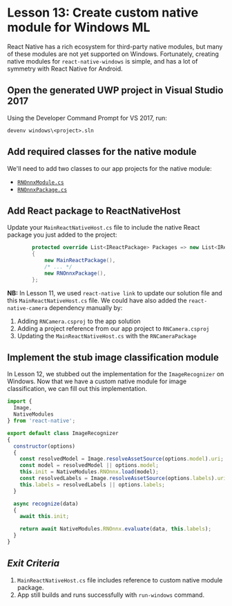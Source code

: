 # Lesson 13: Create custom native module for Windows ML

React Native has a rich ecosystem for third-party native modules, but many of these modules are not yet supported on Windows. Fortunately, creating native modules for `react-native-windows` is simple, and has a lot of symmetry with React Native for Android.

## Open the generated UWP project in Visual Studio 2017

Using the Developer Command Prompt for VS 2017, run:
```
devenv windows\<project>.sln
```

## Add required classes for the native module

We'll need to add two classes to our app projects for the native module:
- [`RNOnnxModule.cs`](https://gist.github.com/rozele/9acb6ee6631a3c15918c7deb5afaf166)
- [`RNOnnxPackage.cs`](https://gist.github.com/rozele/639d05321d319be59d8376b760e79794)

## Add React package to ReactNativeHost

Update your `MainReactNativeHost.cs` file to include the native React package you just added to the project:
```csharp
        protected override List<IReactPackage> Packages => new List<IReactPackage>
        {
            new MainReactPackage(),
            /* ... */
            new RNOnnxPackage(),
        };
```

**NB:** In Lesson 11, we used `react-native link` to update our solution file and this `MainReactNativeHost.cs` file. We could have also added the `react-native-camera` dependency manually by:
1. Adding `RNCamera.csproj` to the app solution
2. Adding a project reference from our app project to `RNCamera.csproj`
3. Updating the `MainReactNativeHost.cs` with the `RNCameraPackage`

## Implement the stub image classification module

In Lesson 12, we stubbed out the implementation for the `ImageRecognizer` on Windows. Now that we have a custom native module for image classification, we can fill out this implementation.

```js
import { 
  Image,
  NativeModules 
} from 'react-native';

export default class ImageRecognizer
{
  constructor(options)
  {
    const resolvedModel = Image.resolveAssetSource(options.model).uri;
    const model = resolvedModel || options.model;
    this.init = NativeModules.RNOnnx.load(model);
    const resolvedLabels = Image.resolveAssetSource(options.labels).uri;
    this.labels = resolvedLabels || options.labels;
  }

  async recognize(data)
  {
    await this.init;

    return await NativeModules.RNOnnx.evaluate(data, this.labels);
  }
}
```

## _Exit Criteria_
1. `MainReactNativeHost.cs` file includes reference to custom native module package.
2. App still builds and runs successfully with `run-windows` command.
